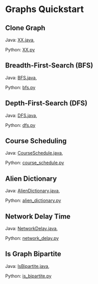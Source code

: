 # Graphs Quickstart

## Clone Graph
Java: [XX.java](https://github.com/samgh/6-Weeks-to-Interview-Ready/blob/master/quickstart_guides/graphs/java/XX.java),

Python: [XX.py](https://github.com/samgh/6-Weeks-to-Interview-Ready/blob/master/quickstart_guides/graphs/python/XX.py)

## Breadth-First-Search (BFS)
Java: [BFS.java](https://github.com/samgh/6-Weeks-to-Interview-Ready/blob/master/quickstart_guides/graphs/java/BFS.java),

Python: [bfs.py](https://github.com/samgh/6-Weeks-to-Interview-Ready/blob/master/quickstart_guides/graphs/python/bfs.py)

## Depth-First-Search (DFS)
Java: [DFS.java](https://github.com/samgh/6-Weeks-to-Interview-Ready/blob/master/quickstart_guides/graphs/java/DFS.java),

Python: [dfs.py](https://github.com/samgh/6-Weeks-to-Interview-Ready/blob/master/quickstart_guides/graphs/python/dfs.py)

## Course Scheduling
Java: [CourseSchedule.java](https://github.com/samgh/6-Weeks-to-Interview-Ready/blob/master/quickstart_guides/graphs/java/CourseSchedule.java),

Python: [course_schedule.py](https://github.com/samgh/6-Weeks-to-Interview-Ready/blob/master/quickstart_guides/graphs/python/course_schedule.py)

## Alien Dictionary
Java: [AlienDictionary.java](https://github.com/samgh/6-Weeks-to-Interview-Ready/blob/master/quickstart_guides/graphs/java/AlienDictionary.java),

Python: [alien_dictionary.py](https://github.com/samgh/6-Weeks-to-Interview-Ready/blob/master/quickstart_guides/graphs/python/alien_dictionary.py)

## Network Delay Time
Java: [NetworkDelay.java](https://github.com/samgh/6-Weeks-to-Interview-Ready/blob/master/quickstart_guides/graphs/java/NetworkDelay.java),

Python: [network_delay.py](https://github.com/samgh/6-Weeks-to-Interview-Ready/blob/master/quickstart_guides/graphs/python/network_delay.py)

## Is Graph Bipartite
Java: [IsBipartite.java](https://github.com/samgh/6-Weeks-to-Interview-Ready/blob/master/quickstart_guides/graphs/java/IsBipartite.java),

Python: [is_bipartite.py](https://github.com/samgh/6-Weeks-to-Interview-Ready/blob/master/quickstart_guides/graphs/python/is_bipartite.py)
